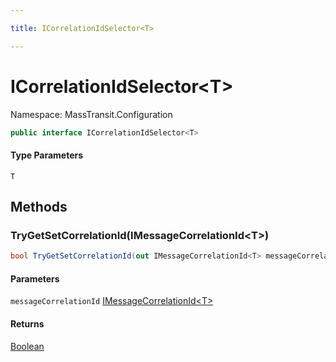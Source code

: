 ```yaml
---

title: ICorrelationIdSelector<T>

---
```


# ICorrelationIdSelector\<T\>

Namespace: MassTransit.Configuration

```csharp
public interface ICorrelationIdSelector<T>
```

#### Type Parameters

`T`<br/>

## Methods

### **TryGetSetCorrelationId(IMessageCorrelationId\<T\>)**

```csharp
bool TryGetSetCorrelationId(out IMessageCorrelationId<T> messageCorrelationId)
```

#### Parameters

`messageCorrelationId` [IMessageCorrelationId\<T\>](../masstransit/imessagecorrelationid-1)<br/>

#### Returns

[Boolean](https://learn.microsoft.com/en-us/dotnet/api/system.boolean)<br/>
